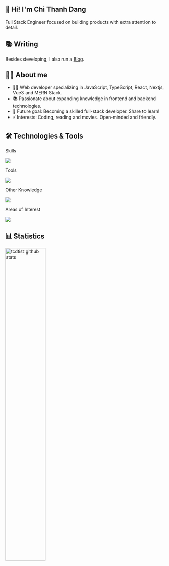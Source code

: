 ## 👋 Hi! I'm Chi Thanh Dang

Full Stack Engineer focused on building products with extra attention to detail.

## 📚 Writing

Besides developing, I also run a [Blog](https://blog.tcdtist.com).

## 🧑‍💻 About me

- 👨‍💻 Web developer specializing in JavaScript, TypeScript, React, Nextjs, Vue3 and MERN Stack.
- 📚 Passionate about expanding knowledge in frontend and backend technologies.
- 🎯 Future goal: Becoming a skilled full-stack developer. Share to learn!
- ⚡ Interests: Coding, reading and movies. Open-minded and friendly.

## 🛠️ Technologies & Tools

<div>  
  <p> Skills </p>
  <img src="https://skillicons.dev/icons?theme=light&i=html,css,js,ts,react,vue" />

  <p> Tools </p>
  <img src="https://skillicons.dev/icons?theme=light&i=vscode,git,github,postman,discord,bitbucket,figma,aws,cloudflare" />

  <p> Other Knowledge </p>
  <img src="https://skillicons.dev/icons?theme=light&i=nodejs,express,mongodb,nestjs,redis,postgres,firebase,graphql" />

  <p> Areas of Interest </p>
  <img src="https://skillicons.dev/icons?theme=light&i=tailwind,docker,next,vercel,vite,gatsby,redux,jest" />
</div>

## 📊 Statistics

<img height="auto" width="50%" src="https://github-readme-streak-stats.herokuapp.com?user=tcdtist&theme=vue&exclude_days=Sun%2CSat" alt="tcdtist github stats" />

